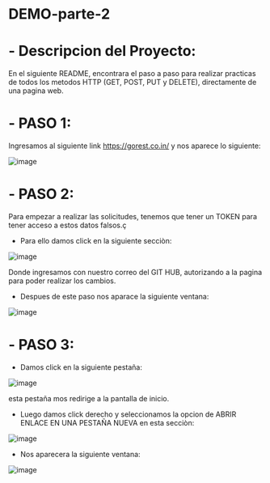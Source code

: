 # DEMO-parte-2

# - Descripcion del Proyecto:
   
   En el siguiente README, encontrara el paso a paso para realizar practicas de todos los metodos
   HTTP (GET, POST, PUT y DELETE), directamente de una pagina web.
    
    
# - PASO 1:

   Ingresamos al siguiente link https://gorest.co.in/ y nos aparece lo siguiente: 
    
   ![image](https://user-images.githubusercontent.com/95291737/202860965-a08a6aa3-2105-4862-b14c-1bb01a7fe623.png)

# - PASO 2: 
    
   Para empezar a realizar las solicitudes, tenemos que tener un TOKEN para tener acceso a estos datos falsos.ç
    
   - Para ello damos click en la siguiente secciòn: 
    
   ![image](https://user-images.githubusercontent.com/95291737/202861093-cbd7f5a7-2795-405f-9b60-e88848e8bb53.png)
    
   Donde ingresamos con nuestro correo del GIT HUB, autorizando a la pagina para poder realizar los cambios.
    
   - Despues de este paso nos aparace la siguiente ventana:
    
   ![image](https://user-images.githubusercontent.com/95291737/202861317-56817433-862e-4664-8e0d-51a1a6e01e71.png)

    
# - PASO 3: 

   - Damos click en la siguiente pestaña: 
   
   ![image](https://user-images.githubusercontent.com/95291737/202861669-986b7130-9a64-47f8-878e-350f468cd8f5.png)
   
   esta pestaña mos redirige a la pantalla de inicio.
   
   - Luego damos click derecho y seleccionamos la opcion de ABRIR ENLACE EN UNA PESTAÑA NUEVA en esta secciòn: 
  
   ![image](https://user-images.githubusercontent.com/95291737/202861741-cb589d1b-a8a7-4ed7-8d10-b0d9f365bc1c.png)
   
   - Nos aparecera la siguiente ventana:
   
   ![image](https://user-images.githubusercontent.com/95291737/202861866-8bb71d95-6b3a-4ee4-a520-cc633c20ff93.png)

   

    
